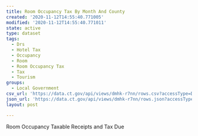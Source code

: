 ```yaml
---
title: Room Occupancy Tax By Month And County
created: '2020-11-12T14:55:40.771005'
modified: '2020-11-12T14:55:40.771011'
state: active
type: dataset
tags:
  - Drs
  - Hotel Tax
  - Occupancy
  - Room
  - Room Occupancy Tax
  - Tax
  - Tourism
groups:
  - Local Government
csv_url: 'https://data.ct.gov/api/views/dmhk-r7nn/rows.csv?accessType=DOWNLOAD'
json_url: 'https://data.ct.gov/api/views/dmhk-r7nn/rows.json?accessType=DOWNLOAD'
layout: post

---
```

Room Occupancy Taxable Receipts and Tax Due
